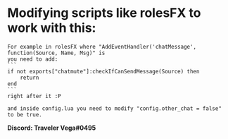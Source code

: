 # Modifying scripts like rolesFX to work with this:
    For example in rolesFX where "AddEventHandler('chatMessage', function(Source, Name, Msg)" is
    you need to add:
    ```
    if not exports["chatmute"]:checkIfCanSendMessage(Source) then
        return
    end
    ```
    right after it :P 

    and inside config.lua you need to modify "config.other_chat = false" to be true.




**Discord: Traveler Vega#0495**